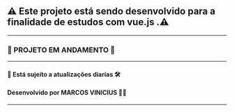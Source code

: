 ## ⚠️ Este projeto está sendo desenvolvido para a finalidade de estudos com vue.js .⚠️
---

### 🛑 PROJETO EM ANDAMENTO 🛑
---
#### 📍  Está sujeito a atualizações diarias 🛠

#### Desenvolvido por **MARCOS VINICIUS** 💪🏼
---

